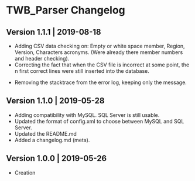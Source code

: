 # TWB_Parser Changelog

## Version 1.1.1 | 2019-08-18

+ Adding CSV data checking on: Empty or white space member, Region, Version, Characters acronyms. (Were already there member numbers and header checking). 
+ Correcting the fact that when the CSV file is incorrect at some point, the n first correct lines were still inserted into the database.
- Removing the stacktrace from the error log, keeping only the message.

## Version 1.1.0 | 2019-05-28

+ Adding compatibility with MySQL. SQL Server is still usable.
+ Updated the format of config.xml to choose between MySQL and SQL Server.
+ Updated the README.md
+ Added a changelog.md (meta).

## Version 1.0.0 | 2019-05-26

+ Creation
